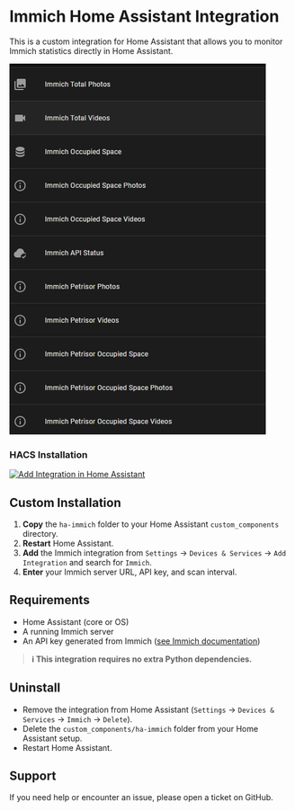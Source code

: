 # Immich Home Assistant Integration

This is a custom integration for Home Assistant that allows you to monitor Immich statistics directly in Home Assistant.

![Sensors Example](sensors.png)

### HACS Installation

[![Add Integration in Home Assistant](https://my.home-assistant.io/badges/config_flow_start.svg)](https://my.home-assistant.io/redirect/hacs_repository/?owner=petrisorcraciun&repository=ha-immich&category=integration)

## Custom Installation

1. **Copy** the `ha-immich` folder to your Home Assistant `custom_components` directory.
2. **Restart** Home Assistant.
3. **Add** the Immich integration from `Settings` → `Devices & Services` → `Add Integration` and search for `Immich`.
4. **Enter** your Immich server URL, API key, and scan interval.

## Requirements
- Home Assistant (core or OS)
- A running Immich server
- An API key generated from Immich ([see Immich documentation](https://immich.app/docs/features/api-keys/))

> **ℹ️ This integration requires no extra Python dependencies.**

## Uninstall
- Remove the integration from Home Assistant (`Settings` → `Devices & Services` → `Immich` → `Delete`).
- Delete the `custom_components/ha-immich` folder from your Home Assistant setup.
- Restart Home Assistant.

## Support
If you need help or encounter an issue, please open a ticket on GitHub.
